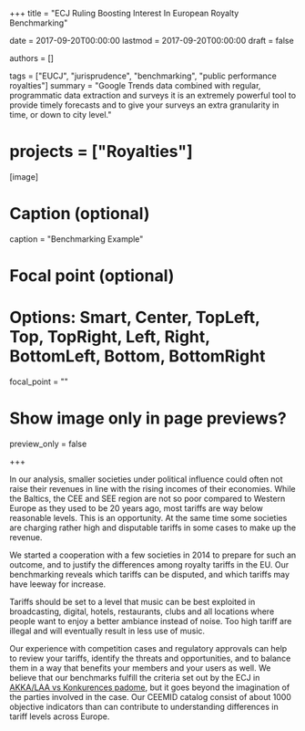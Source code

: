 +++
title = "ECJ Ruling Boosting Interest In European Royalty Benchmarking"

date = 2017-09-20T00:00:00
lastmod = 2017-09-20T00:00:00
draft = false

authors = []

tags = ["EUCJ", "jurisprudence", "benchmarking", "public performance royalties"]
summary = "Google Trends data combined with regular, programmatic data extraction and surveys it is an extremely powerful tool to provide timely forecasts and to give your surveys an extra granularity in time, or down to city level."

# projects = ["Royalties"]

[image]
  # Caption (optional)
  caption = "Benchmarking Example"

  # Focal point (optional)
  # Options: Smart, Center, TopLeft, Top, TopRight, Left, Right, BottomLeft, Bottom, BottomRight
  focal_point = ""

  # Show image only in page previews?
  preview_only = false

+++

In our analysis, smaller societies under political influence could often not raise their revenues in line with the rising incomes of their economies.  While the Baltics, the CEE and SEE region are not so poor compared to Western Europe as they used to be 20 years ago, most tariffs are way below reasonable levels. This is an opportunity.  At the same time some societies are charging rather high and disputable tariffs in some cases to make up the revenue.

We started a cooperation with a few societies in 2014 to prepare for such an outcome, and to justify the differences among royalty tariffs in the EU. Our benchmarking reveals which tariffs can be disputed, and which tariffs may have leeway for increase.

Tariffs should be set to a level that music can be best exploited in broadcasting, digital, hotels, restaurants, clubs and all locations where people want to enjoy a better ambiance instead of noise.  Too high tariff are illegal and will eventually result in less use of music.

Our experience with competition cases and regulatory approvals can help to review your tariffs, identify the threats and opportunities, and to balance them in a way that benefits your members and your users as well.  We believe that our benchmarks  fulfill the criteria set out by the ECJ in [AKKA/LAA vs Konkurences padome](http://curia.europa.eu/juris/document/document.jsf?text=&docid=194436&pageIndex=0&doclang=EN&mode=lst&dir=&occ=first&part=1&cid=273330), but it goes beyond the imagination of the parties involved in the case.  Our CEEMID catalog consist of about 1000 objective indicators than can contribute to understanding differences in tariff levels across Europe.